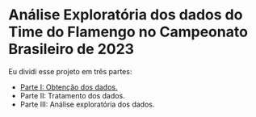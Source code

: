 # Análise Exploratória dos dados do Time do Flamengo no Campeonato Brasileiro de 2023

Eu dividi esse projeto em trẽs partes:
- [Parte I: Obtenção dos dados.](https://fabio-luiz-sousa.github.io/projetos/eda_flamengo/EDA_flamengo_part1)
- Parte II: Tratamento dos dados.
- Parte III: Análise exploratória dos dados.
